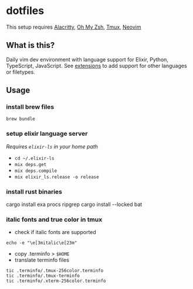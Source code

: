 # dotfiles
This setup requires [Alacritty](https://github.com/jwilm/alacritty), [Oh My Zsh](https://ohmyz.sh/), [Tmux](https://github.com/tmux/tmux), [Neovim](https://github.com/neovim/neovim)

## What is this?
Daily vim dev environment with language support for Elixir, Python, TypeScript, JavaScript.
See [extensions](https://github.com/neoclide/coc.nvim/wiki/Using-coc-extensions#implemented-coc-extensions) to add support for other languages or filetypes.

## Usage
### install brew files
`brew bundle`

### setup elixir language server
*Requires `elixir-ls` in your home path*
- `cd ~/.elixir-ls`
- `mix deps.get`
- `mix deps.compile`
- `mix elixir_ls.release -o release`

### install rust binaries
cargo install exa procs ripgrep
cargo install --locked bat

### italic fonts and true color in tmux
- check if italic fonts are supported
```
echo -e "\e[3mitalic\e[23m"
```
- copy .terminfo > `$HOME`
- translate terminfo files
```
tic .terminfo/.tmux-256color.terminfo
tic .terminfo/.tmux-terminfo
tic .terminfo/.xterm-256color.terminfo
```
